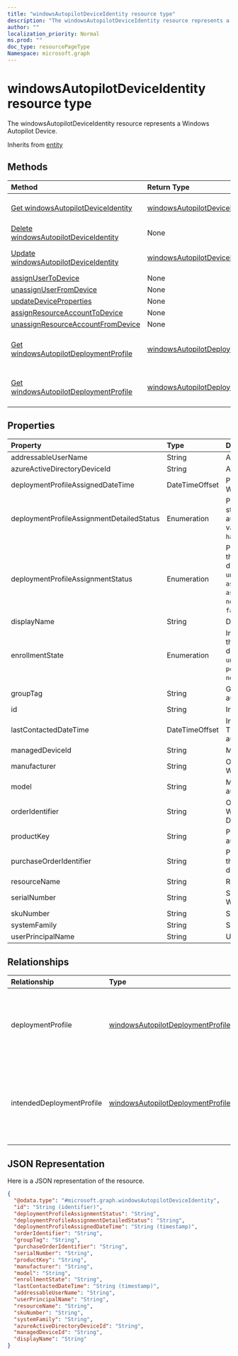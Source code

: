 ```yaml
---
title: "windowsAutopilotDeviceIdentity resource type"
description: "The windowsAutopilotDeviceIdentity resource represents a Windows Autopilot Device."
author: ""
localization_priority: Normal
ms.prod: ""
doc_type: resourcePageType
Namespace: microsoft.graph
---
```



# windowsAutopilotDeviceIdentity resource type

The windowsAutopilotDeviceIdentity resource represents a Windows Autopilot Device.


Inherits from [entity](../resources/entity.md)

## Methods
|Method|Return Type|Description|
|:---|:---|:---|
|[Get windowsAutopilotDeviceIdentity](../api/windowsautopilotdeviceidentity-get.md)|[windowsAutopilotDeviceIdentity](../resources/windowsAutopilotDeviceIdentity.md)|Read properties and relationships of the [windowsAutopilotDeviceIdentity](../resources/windowsautopilotdeviceidentity.md) object.|
|[Delete windowsAutopilotDeviceIdentity](../api/windowsautopilotdeviceidentity-delete.md)|None|Deletes a [windowsAutopilotDeviceIdentity](../resources/windowsautopilotdeviceidentity.md).|
|[Update windowsAutopilotDeviceIdentity](../api/windowsautopilotdeviceidentity-update.md)|[windowsAutopilotDeviceIdentity](../resources/windowsAutopilotDeviceIdentity.md)|Update the properties of a [windowsAutopilotDeviceIdentity](../resources/windowsautopilotdeviceidentity.md) object.|
|[assignUserToDevice](../api/windowsautopilotdeviceidentity-assignusertodevice.md)|None||
|[unassignUserFromDevice](../api/windowsautopilotdeviceidentity-unassignuserfromdevice.md)|None||
|[updateDeviceProperties](../api/windowsautopilotdeviceidentity-updatedeviceproperties.md)|None||
|[assignResourceAccountToDevice](../api/windowsautopilotdeviceidentity-assignresourceaccounttodevice.md)|None||
|[unassignResourceAccountFromDevice](../api/windowsautopilotdeviceidentity-unassignresourceaccountfromdevice.md)|None||
|[Get windowsAutopilotDeploymentProfile](../api/windowsautopilotdeploymentprofile-get.md)|[windowsAutopilotDeploymentProfile](../resources/windowsAutopilotDeploymentProfile.md)|Read properties and relationships of the [windowsAutopilotDeploymentProfile](../resources/windowsautopilotdeploymentprofile.md) object.|
|[Get windowsAutopilotDeploymentProfile](../api/windowsautopilotdeploymentprofile-get.md)|[windowsAutopilotDeploymentProfile](../resources/windowsAutopilotDeploymentProfile.md)|Read properties and relationships of the [windowsAutopilotDeploymentProfile](../resources/windowsautopilotdeploymentprofile.md) object.|

## Properties
|Property|Type|Description|
|:---|:---|:---|
|addressableUserName|String|Addressable user name.|
|azureActiveDirectoryDeviceId|String|AAD Device ID|
|deploymentProfileAssignedDateTime|DateTimeOffset|Profile set time of the Windows autopilot device.|
|deploymentProfileAssignmentDetailedStatus|Enumeration|Profile assignment detailed status of the Windows autopilot device. Possible values are: `none`, `hardwareRequirementsNotMet`.|
|deploymentProfileAssignmentStatus|Enumeration|Profile assignment status of the Windows autopilot device. Possible values are: `unknown`, `assignedInSync`, `assignedOutOfSync`, `assignedUnkownSyncState`, `notAssigned`, `pending`, `failed`.|
|displayName|String|Display Name|
|enrollmentState|Enumeration|Intune enrollment state of the Windows autopilot device. Possible values are: `unknown`, `enrolled`, `pendingReset`, `failed`, `notContacted`, `blocked`.|
|groupTag|String|Group Tag of the Windows autopilot device.|
|id|String| Inherited from [entity](../resources/entity.md)|
|lastContactedDateTime|DateTimeOffset|Intune Last Contacted Date Time of the Windows autopilot device.|
|managedDeviceId|String|Managed Device ID|
|manufacturer|String|Oem manufacturer of the Windows autopilot device.|
|model|String|Model name of the Windows autopilot device.|
|orderIdentifier|String|Order Identifier of the Windows autopilot device - Deprecated|
|productKey|String|Product Key of the Windows autopilot device.|
|purchaseOrderIdentifier|String|Purchase Order Identifier of the Windows autopilot device.|
|resourceName|String|Resource Name.|
|serialNumber|String|Serial number of the Windows autopilot device.|
|skuNumber|String|SKU Number|
|systemFamily|String|System Family|
|userPrincipalName|String|User Principal Name.|

## Relationships
|Relationship|Type|Description|
|:---|:---|:---|
|deploymentProfile|[windowsAutopilotDeploymentProfile](../resources/windowsAutopilotDeploymentProfile.md)|Deployment profile currently assigned to the Windows autopilot device.|
|intendedDeploymentProfile|[windowsAutopilotDeploymentProfile](../resources/windowsAutopilotDeploymentProfile.md)|Deployment profile intended to be assigned to the Windows autopilot device.|

## JSON Representation
Here is a JSON representation of the resource.
<!-- {
  "blockType": "resource",
  "keyProperty": "id",
  "@odata.type": "microsoft.graph.windowsAutopilotDeviceIdentity",
  "baseType": "microsoft.graph.entity",
  "openType": false
}
-->
``` json
{
  "@odata.type": "#microsoft.graph.windowsAutopilotDeviceIdentity",
  "id": "String (identifier)",
  "deploymentProfileAssignmentStatus": "String",
  "deploymentProfileAssignmentDetailedStatus": "String",
  "deploymentProfileAssignedDateTime": "String (timestamp)",
  "orderIdentifier": "String",
  "groupTag": "String",
  "purchaseOrderIdentifier": "String",
  "serialNumber": "String",
  "productKey": "String",
  "manufacturer": "String",
  "model": "String",
  "enrollmentState": "String",
  "lastContactedDateTime": "String (timestamp)",
  "addressableUserName": "String",
  "userPrincipalName": "String",
  "resourceName": "String",
  "skuNumber": "String",
  "systemFamily": "String",
  "azureActiveDirectoryDeviceId": "String",
  "managedDeviceId": "String",
  "displayName": "String"
}
```

